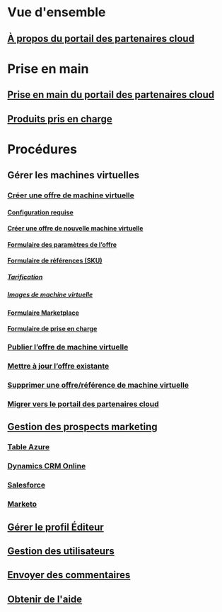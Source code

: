 # Vue d'ensemble
## [À propos du portail des partenaires cloud](./cloud-partner-portal-what-is-the-cloud-partner-portal.md)

# Prise en main
## [Prise en main du portail des partenaires cloud](./cloud-partner-portal-getting-started-with-the-cloud-partner-portal.md)
## [Produits pris en charge](./Cloud-partner-portal-products-that-can-get-published-via-portal.md)

# Procédures
## Gérer les machines virtuelles
### [Créer une offre de machine virtuelle](./cloud-partner-portal-publish-virtual-machine.md)
#### [Configuration requise](./cloud-partner-portal-publish-virtual-machine.md#what-are-pre-requisites-for-publishing-a-vm)
#### [Créer une offre de nouvelle machine virtuelle](./cloud-partner-portal-publish-virtual-machine.md#how-to-create-a-new-vm-offer)
#### [Formulaire des paramètres de l’offre](./cloud-partner-portal-publish-virtual-machine.md#how-to-fill-out-the-offer-settings-form)
#### [Formulaire de références (SKU)](./cloud-partner-portal-publish-virtual-machine.md#how-to-create-skus)
##### [Tarification](./cloud-partner-portal-publish-virtual-machine.md#pricing)
##### [Images de machine virtuelle](cloud-partner-portal-publish-virtual-machine.md#vm-images)
#### [Formulaire Marketplace](./cloud-partner-portal-publish-virtual-machine.md#marketplace-form)
#### [Formulaire de prise en charge](cloud-partner-portal-publish-virtual-machine.md#support-form)
### [Publier l’offre de machine virtuelle](./Cloud-partner-portal-make-offer-live-on-Azure-Marketplace.md)

### [Mettre à jour l’offre existante](./cloud-partner-portal-update-existing-offer.md)
### [Supprimer une offre/référence de machine virtuelle](./cloud-partner-portal-delete-an-offer.md)
### [Migrer vers le portail des partenaires cloud](./cloud-partner-portal-how-to-migrate-to-the-new-cloud-partner-portal.md)

## [Gestion des prospects marketing](./cloud-partner-portal-marketing-lead-management.md)
### [Table Azure](./cloud-partner-portal-lead-management-instructions-azure-table.md)
### [Dynamics CRM Online](./cloud-partner-portal-lead-management-instructions-dynamics.md)
### [Salesforce](./cloud-partner-portal-lead-management-instructions-salesforce.md)
### [Marketo](./cloud-partner-portal-lead-management-instructions-marketo.md)

## [Gérer le profil Éditeur](./cloud-partner-portal-manage-publisher-profile.md)
## [Gestion des utilisateurs](./cloud-partner-portal-manage-users.md)
## [Envoyer des commentaires](./cloud-partner-portal-give-feedback.md)
## [Obtenir de l'aide](./cloud-partner-portal-support-for-cloud-partner-portal.md)